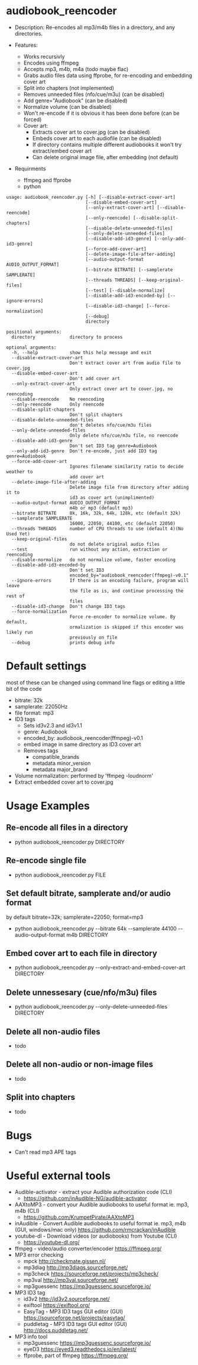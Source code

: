 # audiobook_reencoder
* Description: Re-encodes all mp3/m4b files in a directory, and any directories.

* Features:
	* Works recursivly
	* Encodes using ffmpeg
    * Accepts mp3, m4b, m4a (todo maybe flac)
    * Grabs audio files data using ffprobe, for re-encoding and embedding cover art
    * Split into chapters (not implemented)
    * Removes unneeded files (nfo/cue/m3u) (can be disabled)
    * Add genre="Audiobook" (can be disabled)
    * Normalize volume (can be disabled)
	* Won't re-encode if it is obvious it has been done before (can be forced)
    * Cover art:
    	* Extracts cover art to cover.jpg (can be disabled)
		* Embeds cover art to each audiofile (can be disabled)
		* If directory contains multiple different audiobooks it won't try extract/embed cover art
		* Can delete original image file, after embedding (not default)
* Requirments
	* ffmpeg and ffprobe
	* python
```
usage: audiobook_reencoder.py [-h] [--disable-extract-cover-art]
                              [--disable-embed-cover-art]
                              [--only-extract-cover-art] [--disable-reencode]
                              [--only-reencode] [--disable-split-chapters]
                              [--disable-delete-unneeded-files]
                              [--only-delete-unneeded-files]
                              [--disable-add-id3-genre] [--only-add-id3-genre]
                              [--force-add-cover-art]
                              [--delete-image-file-after-adding]
                              [--audio-output-format AUDIO_OUTPUT_FORMAT]
                              [--bitrate BITRATE] [--samplerate SAMPLERATE]
                              [--threads THREADS] [--keep-original-files]
                              [--test] [--disable-normalize]
                              [--disable-add-id3-encoded-by] [--ignore-errors]
                              [--disable-id3-change] [--force-normalization]
                              [--debug]
                              directory

positional arguments:
  directory             directory to process

optional arguments:
  -h, --help            show this help message and exit
  --disable-extract-cover-art
                        Don't extract cover art from audio file to cover.jpg
  --disable-embed-cover-art
                        Don't add cover art
  --only-extract-cover-art
                        Only extract cover art to cover.jpg, no reencoding
  --disable-reencode    No reencoding
  --only-reencode       Only reencode
  --disable-split-chapters
                        Don't split chapters
  --disable-delete-unneeded-files
                        don't deletes nfo/cue/m3u files
  --only-delete-unneeded-files
                        Only delete nfo/cue/m3u file, no reencode
  --disable-add-id3-genre
                        Don't set ID3 tag genre=Audiobook
  --only-add-id3-genre  Don't re-encode, just add ID3 tag genre=Audiobook
  --force-add-cover-art
                        Ignores filename similarity ratio to decide weather to
                        add cover art
  --delete-image-file-after-adding
                        Delete image file from directory after adding it to
                        id3 as cover art (unimplimented)
  --audio-output-format AUDIO_OUTPUT_FORMAT
                        m4b or mp3 (default mp3)
  --bitrate BITRATE     8k, 16k, 32k, 64k, 128k, etc (default 32k)
  --samplerate SAMPLERATE
                        16000, 22050, 44100, etc (default 22050)
  --threads THREADS     number of CPU threads to use (default 4)(No Used Yet)
  --keep-original-files
                        do not delete original audio files
  --test                run without any action, extraction or reencoding
  --disable-normalize   do not normalize volume, faster encoding
  --disable-add-id3-encoded-by
                        Don't set ID3
                        encoded_by="audiobook_reencoder(ffmpeg)-v0.1"
  --ignore-errors       If there is an encoding failure, program will leave
                        the file as is, and continue processing the rest of
                        files
  --disable-id3-change  Don't change ID3 tags
  --force-normalization
                        Force re-encoder to normalize volume. By default,
                        ormalization is skipped if this encoder was likely run
                        previously on file
  --debug               prints debug info
```

# Default settings
most of these can be changed using command line flags or editing a little bit of the code
* bitrate: 32k
* samplerate: 22050Hz
* file format: mp3
* ID3 tags
	* Sets id3v2.3 and id3v1.1
	* genre: Audiobook
	* encoded_by: audiobook_reencoder(ffmpeg)-v0.1
	* embed image in same directory as ID3 cover art
	* Removes tags
		* compatible_brands
		* metadata minor_version
		* metadata major_brand
* Volume normalization: performed by 'ffmpeg -loudnorm'
* Extract embedded cover art to cover.jpg


# Usage Examples

## Re-encode all files in a directory
* python audiobook_reencoder.py DIRECTORY

## Re-encode single file
* python audiobook_reencoder.py FILE

## Set default bitrate, samplerate and/or audio format
by default bitrate=32k; samplerate=22050; format=mp3
* python audiobook_reencoder.py --bitrate 64k --samplerate 44100 --audio-output-format m4b DIRECTORY

## Embed cover art to each file in directory
* python audiobook_reencoder.py --only-extract-and-embed-cover-art DIRECTORY

## Delete unnessesary (cue/nfo/m3u) files
* python audiobook_reencoder.py --only-delete-unneeded-files DIRECTORY

## Delete all non-audio files 
* todo

## Delete all non-audio or non-image files 
* todo

## Split into chapters
* todo


# Bugs
* Can't read mp3 APE tags


# Useful external tools
* Audible-activator - extract your Audible authorization code (CLI)
	* <https://github.com/inAudible-NG/audible-activator>
* AAXtoMP3 - convert your Audible audiobooks to useful format ie. mp3, m4b (CLI)
	*  <https://github.com/KrumpetPirate/AAXtoMP3>
* inAudible - Convert Audible audiobooks to useful format ie. mp3, m4b (GUI, windows/mac only) <https://github.com/rmcrackan/inAudible>
* youtube-dl - Download videos (or audiobooks) from Youtube (CLI)
	* <https://youtube-dl.org/>
* ffmpeg - video/audio converter/encoder <https://ffmpeg.org/>
* MP3 error checking
	* mpck <http://checkmate.gissen.nl/>
	* mp3diag <http://mp3diags.sourceforge.net/>
	* mp3check <https://sourceforge.net/projects/mp3check/>
	* mp3val <http://mp3val.sourceforge.net/>
	* mp3guessenc <https://mp3guessenc.sourceforge.io/>
* MP3 ID3 tag
	* id3v2  <http://id3v2.sourceforge.net/>
	* exiftool <https://exiftool.org/>
	* EasyTag - MP3 ID3 tags GUI editor (GUI) <https://sourceforge.net/projects/easytag/>
	* puddletag - MP3 ID3 tags GUI editor (GUI) <http://docs.puddletag.net/>
* MP3 info tool
	* mp3guessenc <https://mp3guessenc.sourceforge.io/>
	* eyeD3 <https://eyed3.readthedocs.io/en/latest/>
	* ffprobe, part of ffmpeg <https://ffmpeg.org/>
